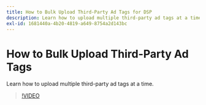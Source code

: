 ```yaml
---
title: How to Bulk Upload Third-Party Ad Tags for DSP
description: Learn how to upload multiple third-party ad tags at a time.
exl-id: 1681440a-4b20-4819-a649-8754a2d143bc
---
```

# How to Bulk Upload Third-Party Ad Tags

Learn how to upload multiple third-party ad tags at a time.

>[!VIDEO](https://video.tv.adobe.com/v/339204)
